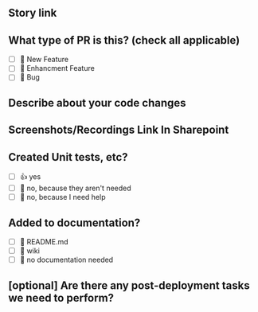 ## Story link

<!--
Add notion user story link here
-->

## What type of PR is this? (check all applicable)

- [ ] 🍕 New Feature
- [ ] 🎨 Enhancment Feature
- [ ] 🐛 Bug

## Describe about your code changes

<!--
Please do not leave this blank
-->

## Screenshots/Recordings Link In Sharepoint

<!-- Visual changes require screenshots -->

## Created Unit tests, etc?

- [ ] 👍 yes
- [ ] 🙅 no, because they aren't needed
- [ ] 🙋 no, because I need help

## Added to documentation?

- [ ] 📜 README.md
- [ ] 📕 wiki
- [ ] 🙅 no documentation needed

## [optional] Are there any post-deployment tasks we need to perform?
